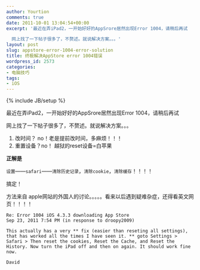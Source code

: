 ```yaml
---
author: Yourtion
comments: true
date: 2011-10-01 13:04:54+00:00
excerpt: '最近在弄iPad2，一开始好好的AppSrore居然出现Error 1004，请稍后再试

  网上找了一下帖子很多了，不赘述。就说解决方案。。。'
layout: post
slug: appstore-error-1004-error-solution
title: 终极解决AppStore error 1004错误
wordpress_id: 2573
categories:
- 电脑技巧
tags:
- iOS
---
```

{% include JB/setup %}

最近在弄iPad2，一开始好好的AppSrore居然出现Error 1004，请稍后再试

网上找了一下帖子很多了，不赘述。就说解决方案。。。

  1. 改时间？ no！老是提前改时间，多麻烦！！！
  2. 重置设备？no！ 越狱的reset设备=白苹果


**正解是**

```设置```——```safari```——```清除历史记录```，```清除cookie```，```清除缓存```！！！！

搞定！

方法来自 apple网站的外国人的讨论。。。。。看来以后遇到疑难杂症，还得看英文网页！！！！

	Re: Error 1004 iOS 4.3.3 downloading App Store
	Sep 23, 2011 7:54 PM (in response to droopy2009)

	This actually has a very ** fix (easier than reseting all settings), that has worked all the times I have seen it. ** goto Settings > Safari > Then reset the cookies, Reset the Cache, and Reset the History. Now turn the iPad off and then on again. It should work fine now.

	David
